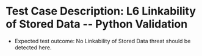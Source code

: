 # Test Case Description: L6 Linkability of Stored Data -- Python Validation
- Expected test outcome: No Linkability of Stored Data threat should be detected here.